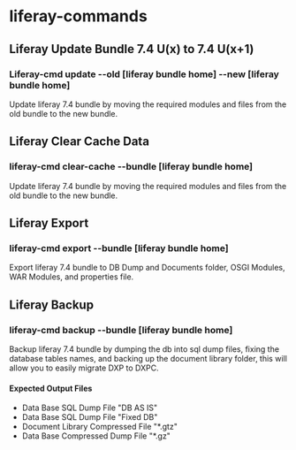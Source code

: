 # liferay-commands

## Liferay Update Bundle 7.4 U(x) to 7.4 U(x+1)
### Liferay-cmd update --old [liferay bundle home] --new [liferay bundle home]
Update liferay 7.4 bundle by moving the required modules and files from the old bundle to the new bundle.

## Liferay Clear Cache Data
### liferay-cmd clear-cache --bundle [liferay bundle home]
Update liferay 7.4 bundle by moving the required modules and files from the old bundle to the new bundle.

## Liferay Export
### liferay-cmd export --bundle [liferay bundle home]
Export liferay 7.4 bundle to DB Dump and Documents folder, OSGI Modules, WAR Modules, and properties file.


## Liferay Backup
### liferay-cmd backup --bundle [liferay bundle home]
Backup liferay 7.4 bundle by dumping the db into sql dump files, fixing the database tables names, and backing up the document library folder, this will allow you to easily migrate DXP to DXPC.
#### Expected Output Files
- Data Base SQL Dump File "DB AS IS"
- Data Base SQL Dump File "Fixed DB"
- Document Library Compressed File "*.gtz"
- Data Base Compressed Dump File "*.gz"
